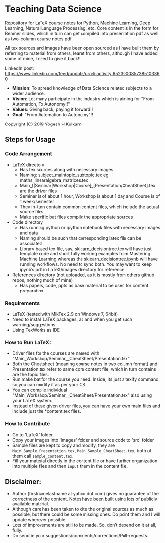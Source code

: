 # Teaching Data Science

Repository for LaTeX course notes for Python, Machine Learning, Deep Learning, Natural Language Processing, etc. Core content is in the form for Beamer slides, which in turn can get compiled into presentation pdf as well as two-column course notes pdf.

All tex sources and images have been open sourced as I have built them by referring to material from others, learnt from others, although I have added some of mine, I need to give it back!!

LinkedIn post: https://www.linkedin.com/feed/update/urn:li:activity:6523000857385103360

- **Mission**: To spread knowledge of Data Science related subjects to a wider audience.
- **Vision**: Let many participate in the industry which is aiming for "From Automation, To Autonomy!!"
- **Values**: Giving back, paying it forward!!
- **Goal**: "From Automation to Autonomy"!!

Copyright (C) 2019 Yogesh H Kulkarni

## Steps for Usage

### Code Arrangement
*	LaTeX directory 
	* Has tex sources along with necessary images
	*	Naming: subject_maintopic_subtopic.tex eg maths_linearalgebra_matrices.tex
	*	Main_[|Seminar|Workshop|Course]_[Presentation/CheatSheet].tex are the driver files
	* Seminar is of about 1 hour, Workshop is about 1 day and Course is of 1 week/semester
	*	They in-turn contain common content files, which include the actual source files
	*	Make specific bat files compile the appropriate sources
*	Code directory 
	*	Has running python or ipython notebook files with necessary images and data
	*	Naming should be such that corresponding latex file can be associated
	*	Library based tex file, say, sklearn_decisiontree.tex will have just template code and short fully working examples from Mastering Machine Learning whereas the sklearn_decisiontree.ipynb will have running workflows. No need to sync both. You may want to keep ipynb’s pdf in LaTeX/images directory for reference
*	References directory (not uploaded, as it is mostly from others github repos, nothing much of mine)
	*	Has papers, code, ppts as base material to be used for content preparation

### Requirements
* LaTeX (tested with MikTex 2.9 on Windows 7, 64bit)
* Need to install LaTeX packages, as and when you get such warning/suggestions.
* Using TexWorks as IDE

### How to Run LaTeX:
* Driver files for the courses are named with "Main_Workshop/Seminar_<course>_CheatSheet/Presentation.tex"
* Both the Cheatsheet (meaning course notes in two column format) and Presentation.tex refer to same core content file, which in turn contains are the topic files.
* Run make bat for the course you need. Inside, its just a texify command, so you can modify it as per your OS.
* You can compile individual "Main_Workshop/Seminar_<course>_CheatSheet/Presentation.tex" also using your LaTeX system.
* Instead of these given driver files, you can have your own main files and include just the *content.tex files.

### How to Contribute
* Go to 'LaTeX' folder.
* Copy your images into 'images' folder and source code to 'src' folder
* Sample files are kept to copy and modify, they are `Main_Sample_Presentation.tex`, `Main_Sample_CheatSheet.tex`, both of them call `sample_content.tex`.
* Fill your material directly in the content file or have further organization into multiple files and then `input` them in the content file.

## Disclaimer:
* Author (firstnamelastname at yahoo dot com) gives no guarantee of the correctness of the content. Notes have been built using lots of publicly available material. 
* Although care has been taken to cite the original sources as much as possible, but there could be some missing ones. Do point them and I will update wherever possible. 
* Lots of improvements are still to be made. So, don’t depend on it at all, fully. 
* Do send in your suggestions/comments/corrections/Pull-requests.
